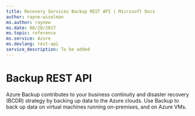 ```yaml
---
title: Recovery Services Backup REST API | Microsoft Docs
author: rayne-wiselman
ms.author: raynew
ms.date: 08/28/2017
ms.topic: reference
ms.service: Azure
ms.devlang: rest-api
service_description: To be added
---
```


# Backup REST API

Azure Backup contributes to your business continuity and disaster recovery (BCDR) strategy by backing up data to the Azure clouds. Use Backup to back up data on virtual machines running on-premises, and on Azure VMs.

